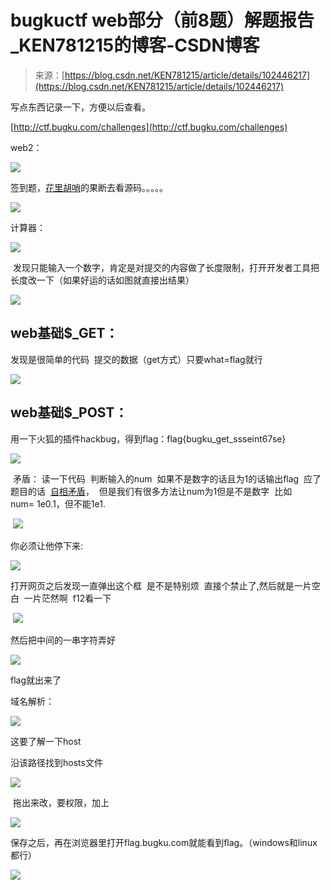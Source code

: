 <!--yml
category: 未分类
date: 2022-04-26 14:43:23
-->

# bugkuctf web部分（前8题）解题报告_KEN781215的博客-CSDN博客

> 来源：[https://blog.csdn.net/KEN781215/article/details/102446217](https://blog.csdn.net/KEN781215/article/details/102446217)

写点东西记录一下，方便以后查看。

[http://ctf.bugku.com/challenges](http://ctf.bugku.com/challenges)

web2：

![](img/6d2d1de3ef3e4f90cf8a506d694fa337.png)

签到题，[花里胡哨](https://www.baidu.com/s?wd=%E8%8A%B1%E9%87%8C%E8%83%A1%E5%93%A8&tn=24004469_oem_dg&rsv_dl=gh_pl_sl_csd)的果断去看源码。。。。。

![](img/17427af8ce92421233755de4d516076d.png)

计算器：

![](img/26980ae91c034cab51cb2bce4edcaad4.png)

 发现只能输入一个数字，肯定是对提交的内容做了长度限制，打开开发者工具把长度改一下（如果好运的话如图就直接出结果）

![](img/ddae52e31e705e6e7fd0e47617c093fb.png)

## web基础$_GET：

发现是很简单的代码  提交的数据（get方式）只要what=flag就行

![](img/c063ffb8eb926e0f0561d1a78fc36095.png)

## web基础$_POST：

用一下火狐的插件hackbug，得到flag：flag{bugku_get_ssseint67se}

![](img/def4a075a3e5dd535bede567eb9e3e63.png)

 矛盾：
读一下代码  判断输入的num  如果不是数字的话且为1的话输出flag  应了题目的话  [自相矛盾](https://www.baidu.com/s?wd=%E8%87%AA%E7%9B%B8%E7%9F%9B%E7%9B%BE&tn=24004469_oem_dg&rsv_dl=gh_pl_sl_csd)，  但是我们有很多方法让num为1但是不是数字  比如num= 1e0.1，但不能1e1.

 ![](img/a15c25ae351ec75de6a230f482faf93f.png)

你必须让他停下来:

![](img/acf6a3a8800edacb857257d4a0d003b2.png)

打开网页之后发现一直弹出这个框  是不是特别烦  直接个禁止了,然后就是一片空白  一片茫然啊  f12看一下

 ![](img/642bcdb1c9ff6f296d3aada531fd4063.png)

然后把中间的一串字符弄好

![](img/82e76c2a41a74dde40faab5191e00e10.png)

flag就出来了

域名解析：

![](img/4941e28e2cba137ac619df8de3cfe783.png)

这要了解一下host

沿该路径找到hosts文件

![](img/456374d3509b490242346c37d98fd637.png)

 拖出来改，要权限，加上

![](img/7b1e2286dbd2b1f569111d7a3b7d6d8c.png)

保存之后，再在浏览器里打开flag.bugku.com就能看到flag。（windows和linux都行）

![](img/030d0ffbc8fc841297421240d5712043.png)